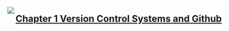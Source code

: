 <img align="left" src="http://hermonswebsites.com/Classes/CS/python.png"><H2><a href="https://sites.google.com/urbandaleschools.com/pythonjedi/1-github" target="_blank">Chapter 1 Version Control Systems and Github</a></H2>
